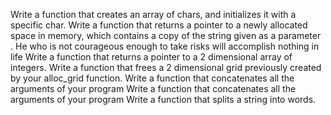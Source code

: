 Write a function that creates an array of chars, and initializes it with a specific char.
Write a function that returns a pointer to a newly allocated space in memory, which contains a copy of the string given as a parameter
. He who is not courageous enough to take risks will accomplish nothing in life
Write a function that returns a pointer to a 2 dimensional array of integers.
Write a function that frees a 2 dimensional grid previously created by your alloc_grid function.
Write a function that concatenates all the arguments of your program
Write a function that concatenates all the arguments of your program
Write a function that splits a string into words.
